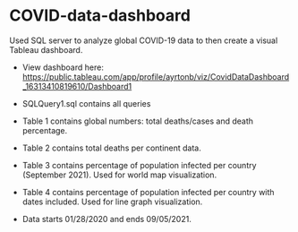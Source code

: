 # COVID-data-dashboard
Used SQL server to analyze global COVID-19 data to then create a visual Tableau dashboard.
- View dashboard here: https://public.tableau.com/app/profile/ayrtonb/viz/CovidDataDashboard_16313410819610/Dashboard1

- SQLQuery1.sql contains all queries
- Table 1 contains global numbers: total deaths/cases and death percentage.
- Table 2 contains total deaths per continent data.
- Table 3 contains percentage of population infected per country (September 2021). Used for world map visualization.
- Table 4 contains percentage of population infected per country with dates included. Used for line graph visualization.
- Data starts 01/28/2020 and ends 09/05/2021.
